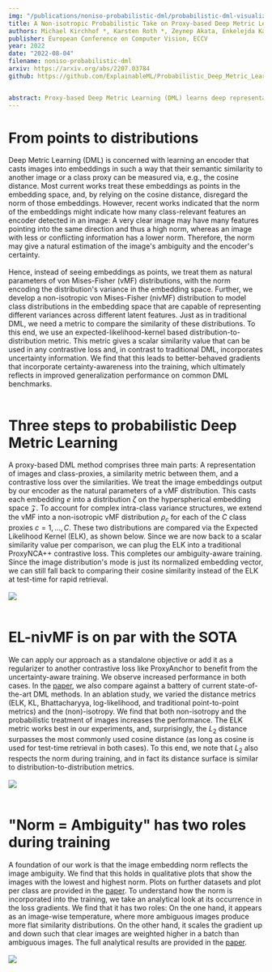 ```yaml
---
img: "/publications/noniso-probabilistic-dml/probabilistic-dml-visualization.png"
title: A Non-isotropic Probabilistic Take on Proxy-based Deep Metric Learning
authors: Michael Kirchhof *, Karsten Roth *, Zeynep Akata, Enkelejda Kasneci
publisher: European Conference on Computer Vision, ECCV
year: 2022
date: "2022-08-04"
filename: noniso-probabilistic-dml
arxiv: https://arxiv.org/abs/2207.03784
github: https://github.com/ExplainableML/Probabilistic_Deep_Metric_Learning


abstract: Proxy-based Deep Metric Learning (DML) learns deep representations by embedding images close to their class representatives (proxies), commonly with respect to the angle between them. However, this disregards the embedding norm, which can carry additional beneficial context such as class- or image-intrinsic uncertainty. In addition, proxy-based DML struggles to learn class-internal structures. To address both issues at once, we introduce non-isotropic probabilistic proxy-based DML. We model images as directional von Mises-Fisher (vMF) distributions on the hypersphere that can reflect image-intrinsic uncertainties. Further, we derive non-isotropic von Mises-Fisher (nivMF) distributions for class proxies to better represent complex class-specific variances. To measure the proxy-to-image distance between these models, we develop and investigate multiple distribution-to-point and distribution-to-distribution metrics. Each framework choice is motivated by a set of ablational studies, which showcase beneficial properties of our probabilistic approach to proxy-based DML, such as uncertainty-awareness, better-behaved gradients during training, and overall improved generalization performance. The latter is especially reflected in the competitive performance on the standard DML benchmarks, where our approach compares favorably, suggesting that existing proxy-based DML can significantly benefit from a more probabilistic treatment.
---
```


# From points to distributions

Deep Metric Learning (DML) is concerned with learning an encoder that casts images into embeddings in such a way that their semantic similarity to another image or a class proxy can be measured via, e.g., the cosine distance. Most current works treat these embeddings as points in the embedding space, and, by relying on the cosine distance, disregard the norm of those embeddings. However, recent works indicated that the norm of the embeddings might indicate how many class-relevant features an encoder detected in an image: A very clear image may have many features pointing into the same direction and thus a high norm, whereas an image with less or conflicting information has a lower norm. Therefore, the norm may give a natural estimation of the image's ambiguity and the encoder's certainty. 
<br/><br/>
Hence, instead of seeing embeddings as points, we treat them as natural parameters of von Mises-Fisher (vMF) distributions, with the norm encoding the distribution's variance in the embedding space. Further, we develop a non-isotropic von Mises-Fisher (nivMF) distribution to model class distributions in the embedding space that are capable of representing different variances across different latent features. Just as in traditional DML, we need a metric to compare the similarity of these distributions. To this end, we use an expected-likelihood-kernel based distribution-to-distribution metric. This metric gives a scalar similarity value that can be used in any contrastive loss and, in contrast to traditional DML, incorporates uncertainty information. We find that this leads to better-behaved gradients that incorporate certainty-awareness into the training, which ultimately reflects in improved generalization performance on common DML benchmarks.
<br/><br/>


# Three steps to probabilistic Deep Metric Learning

A proxy-based DML method comprises three main parts: A representation of images and class-proxies, a similarity metric between them, and a contrastive loss over the similarities. We treat the image embeddings output by our encoder as the natural parameters of a vMF distribution. This casts each embedding $e$ into a distribution $\zeta$ on the hyperspherical embedding space $\mathcal{Z}$. To account for complex intra-class variance structures, we extend the vMF into a non-isotropic vMF distribution $\rho_c$ for each of the $C$ class proxies $c = 1, \dotsc, C$. These two distributions are compared via the Expected Likelihood Kernel (ELK), as shown below. Since we are now back to a scalar similarity value per comparison, we can plug the ELK into a traditional ProxyNCA++ contrastive loss. This completes our ambiguity-aware training. Since the image distribution's mode is just its normalized embedding vector, we can still fall back to comparing their cosine similarity instead of the ELK at test-time for rapid retrieval.
<br/><br/>
![](/publications/noniso-probabilistic-dml/distribution-to-distribution-distances.png)
<br/><br/>


# EL-nivMF is on par with the SOTA

We can apply our approach as a standalone objective or add it as a regularizer to another contrastive loss like ProxyAnchor to benefit from the uncertainty-aware training. We observe increased performance in both cases. In the [paper](https://arxiv.org/abs/2207.03784), we also compare against a battery of current state-of-the-art DML methods. In an ablation study, we varied the distance metrics (ELK, KL, Bhattacharyya, log-likelihood, and traditional point-to-point metrics) and the (non)-isotropy. We find that both non-isotropy and the probabilistic treatment of images increases the performance. The ELK metric works best in our experiments, and, surprisingly, the $L_2$ distance surpasses the most commonly used cosine distance (as long as cosine is used for test-time retrieval in both cases). To this end, we note that $L_2$ also respects the norm during training, and in fact its distance surface is similar to distribution-to-distribution metrics. 
<br/><br/>
![](/publications/noniso-probabilistic-dml/prob-dml-results.png)
<br/><br/>

# "Norm = Ambiguity" has two roles during training

A foundation of our work is that the image embedding norm reflects the image ambiguity. We find that this holds in qualitative plots that show the images with the lowest and highest norm. Plots on further datasets and plot per class are provided in the [paper](https://arxiv.org/abs/2207.03784). To understand how the norm is incorporated into the training, we take an analytical look at its occurrence in the loss gradients. We find that it has two roles: On the one hand, it appears as an image-wise temperature, where more ambiguous images produce more flat similarity distributions. On the other hand, it scales the gradient up and down such that clear images are weighted higher in a batch than ambiguous images. The full analytical results are provided in the [paper](https://arxiv.org/abs/2207.03784).
<br/><br/>
![](/publications/noniso-probabilistic-dml/embedding-norm-ambiguity.png)

